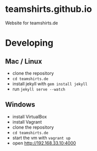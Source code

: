 teamshirts.github.io
=============

Website for teamshirts.de

Developing
===

Mac / Linux
---

* clone the repository
* `cd teamshirts.de`
* install jekyll with `gem install jekyll`
* run `jekyll serve --watch`

Windows
---

* install VirtualBox
* install Vagrant
* clone the repository
* `cd teamshirts.de`
* start the vm with `vagrant up`
* open http://192.168.33.10:4000


